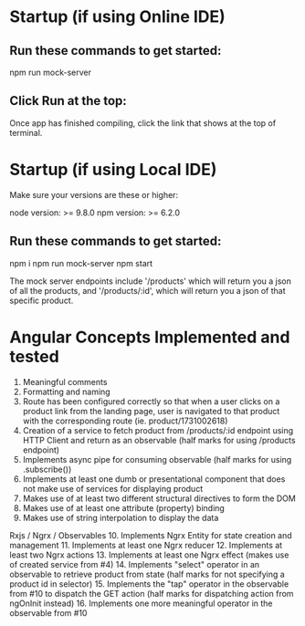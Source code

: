 
# Startup (if using Online IDE)

## Run these commands to get started:

npm run mock-server

## Click Run at the top:

Once app has finished compiling, click the link that shows at the top of terminal.

# Startup (if using Local IDE)

Make sure your versions are these or higher: 

node version: >= 9.8.0
npm version: >= 6.2.0

## Run these commands to get started:

npm i
npm run mock-server
npm start

The mock server endpoints include '/products' which will return you a json of all the products, and '/products/:id', which will return you a json of that specific product.

# Angular Concepts Implemented and tested

1. Meaningful comments
2. Formatting and naming
3. Route has been configured correctly so that when a user clicks on a product link from the landing page, user is navigated to that product with the corresponding route (ie. product/1731002618)
4. Creation of a service to fetch product from /products/:id endpoint using HTTP Client and return as an observable (half marks for using /products endpoint)
5. Implements async pipe for consuming observable (half marks for using .subscribe())
6. Implements at least one dumb or presentational component that does not make use of services for displaying product
7. Makes use of at least two different structural directives to form the DOM
8. Makes use of at least one attribute (property) binding
9. Makes use of string interpolation to display the data

Rxjs / Ngrx / Observables
10. Implements Ngrx Entity for state creation and management
11. Implements at least one Ngrx reducer
12. Implements at least two Ngrx actions
13. Implements at least one Ngrx effect (makes use of created service from #4)
14. Implements "select" operator in an observable to retrieve product from state (half marks for not specifying a product id in selector)
15. Implements the "tap" operator in the observable from #10 to dispatch the GET action (half marks for dispatching action from ngOnInit instead)
16. Implements one more meaningful operator in the observable from #10
